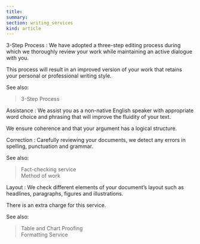 ```yaml
--- 
title:
summary: 
section: writing_services
kind: article
---
```



3-Step Process
: We have adopted a three-step editing process during which we thoroughly review your work while maintaining an active dialogue with you.

  This process will result in an improved version of your work that retains your personal or professional writing style.

  See also:  
  > 3-Step Process

Assistance
: We assist you as a non-native English speaker with appropriate word choice and phrasing that will improve the fluidity of your text.

  We ensure coherence and that your argument has a logical structure.

Correction
: Carefully reviewing your documents, we detect any errors in spelling, punctuation and grammar. 

  See also:  
  > Fact-checking service  
  > Method of work

Layout
: We check different elements of your document’s layout such as headlines, paragraphs, figures and illustrations.

  There is an extra charge for this service.

  See also:  
  > Table and Chart Proofing  
  > Formatting Service
